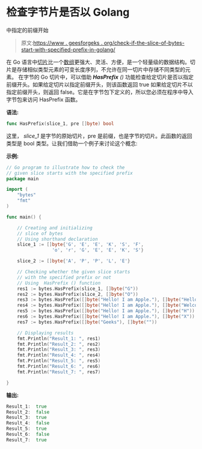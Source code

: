 # 检查字节片是否以 Golang

中指定的前缀开始

> 原文:[https://www . geesforgeks . org/check-if-the-slice-of-bytes-start-with-specified-prefix-in-golang/](https://www.geeksforgeeks.org/check-if-the-slice-of-bytes-starts-with-specified-prefix-in-golang/)

在 Go 语言中[切片](https://www.geeksforgeeks.org/slices-in-golang/)比一个[数组](https://www.geeksforgeeks.org/arrays-in-go/)更强大、灵活、方便，是一个轻量级的数据结构。切片是存储相似类型元素的可变长度序列，不允许在同一切片中存储不同类型的元素。
在字节的 Go 切片中，可以借助 ***HasPrefix** ()* 功能检查给定切片是否以指定前缀开头。如果给定切片以指定前缀开头，则该函数返回 true 如果给定切片不以指定前缀开头，则返回 false。它是在字节包下定义的，所以您必须在程序中导入字节包来访问 HasPrefix 函数。

**语法:**

```go
func HasPrefix(slice_1, pre []byte) bool
```

这里， *slice_1* 是字节的原始切片，pre 是前缀，也是字节的切片。此函数的返回类型是 bool 类型。让我们借助一个例子来讨论这个概念:

**示例:**

```go
// Go program to illustrate how to check the
// given slice starts with the specified prefix
package main

import (
    "bytes"
    "fmt"
)

func main() {

    // Creating and initializing
    // slice of bytes
    // Using shorthand declaration
    slice_1 := []byte{'G', 'E', 'E', 'K', 'S', 'F',
                 'o', 'r', 'G', 'E', 'E', 'K', 'S'}

    slice_2 := []byte{'A', 'P', 'P', 'L', 'E'}

    // Checking whether the given slice starts 
    // with the specified prefix or not
    // Using  HasPrefix () function
    res1 := bytes.HasPrefix(slice_1, []byte("G"))
    res2 := bytes.HasPrefix(slice_2, []byte("O"))
    res3 := bytes.HasPrefix([]byte("Hello! I am Apple."), []byte("Hello"))
    res4 := bytes.HasPrefix([]byte("Hello! I am Apple."), []byte("Welcome"))
    res5 := bytes.HasPrefix([]byte("Hello! I am Apple."), []byte("H"))
    res6 := bytes.HasPrefix([]byte("Hello! I am Apple."), []byte("X"))
    res7 := bytes.HasPrefix([]byte("Geeks"), []byte(""))

    // Displaying results
    fmt.Println("Result_1: ", res1)
    fmt.Println("Result_2: ", res2)
    fmt.Println("Result_3: ", res3)
    fmt.Println("Result_4: ", res4)
    fmt.Println("Result_5: ", res5)
    fmt.Println("Result_6: ", res6)
    fmt.Println("Result_7: ", res7)

}
```

**输出:**

```go
Result_1:  true
Result_2:  false
Result_3:  true
Result_4:  false
Result_5:  true
Result_6:  false
Result_7:  true

```
